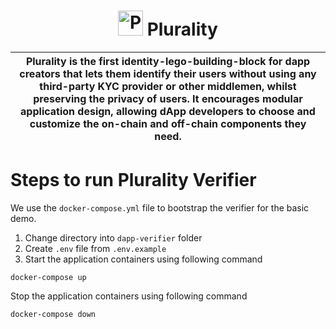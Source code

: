 <p align="center">
    <h1 align="center">
      <picture>
        <img width="40" alt="Plurality icon." src="https://github.com/Web3-Plurality/zk-onchain-identity-verification/blob/main/dapp-verifier/verifier-app/src/images/plurality.png">
      </picture>
      Plurality
    </h1>
</p>

| Plurality is the first identity-lego-building-block for dapp creators that lets them identify their users without using any third-party KYC provider or other middlemen, whilst preserving the privacy of users. It encourages modular application design, allowing dApp developers to choose and customize the on-chain and off-chain components they need. |
| ------------------------------------------------------------------------------------------------------------------------------------------------------------------------------------------------------------------------------------------------------------------------------------------------------------------------------------------------------------ |

# Steps to run Plurality Verifier

We use the `docker-compose.yml` file to bootstrap the verifier for the basic demo.

1. Change directory into `dapp-verifier` folder
2. Create `.env` file from `.env.example`
3. Start the application containers using following command

```
docker-compose up
```

Stop the application containers using following command

```
docker-compose down
```
